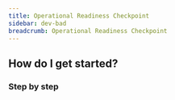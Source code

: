 ```yaml
---
title: Operational Readiness Checkpoint
sidebar: dev-bad
breadcrumb: Operational Readiness Checkpoint
---
```


## <background>

## How do I get started?

### Step by step
